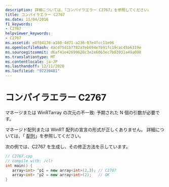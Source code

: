 ```yaml
---
description: 詳細については、「コンパイラエラー C2767」を参照してください。
title: コンパイラエラー C2767
ms.date: 11/04/2016
f1_keywords:
- C2767
helpviewer_keywords:
- C2767
ms.assetid: e8f84178-a160-4d71-a236-07e4fcc11e96
ms.openlocfilehash: 4acd75d1b7782a7eb694e7b91fc19cac45a6319e
ms.sourcegitcommit: d6af41e42699628c3e2e6063ec7b03931a49a098
ms.translationtype: MT
ms.contentlocale: ja-JP
ms.lasthandoff: 12/11/2020
ms.locfileid: "97239481"
---
```

# <a name="compiler-error-c2767"></a>コンパイラエラー C2767

マネージまたは WinRTarray の次元の不一致: 予期された N 個の引数が必要です。

マネージド配列または WinRT 配列の宣言の形式が正しくありません。 詳細については、「 [配列](../../extensions/arrays-cpp-component-extensions.md)」を参照してください。

次の例では、C2767 を生成し、その修正方法を示しています。

```cpp
// C2767.cpp
// compile with: /clr
int main() {
   array<int> ^p1 = new array<int>(2,3); // C2767
   array<int> ^p2 = new array<int>(2);   // OK
}
```
